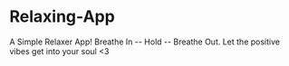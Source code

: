 # Relaxing-App
A Simple Relaxer App! Breathe In -- Hold -- Breathe Out. Let the positive vibes get into your soul &lt;3
